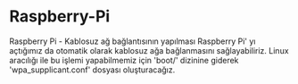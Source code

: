 # Raspberry-Pi
Raspberry Pi - Kablosuz ağ bağlantısının yapılması
Raspberry Pi' yı açtığımız da otomatik olarak kablosuz ağa bağlanmasını sağlayabiliriz.
Linux aracılığı ile bu işlemi yapabilmemiz için 'boot/' dizinine giderek 'wpa_supplicant.conf' dosyası oluşturacağız.
